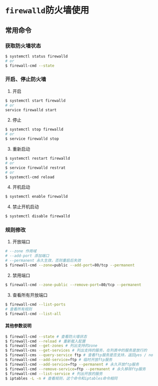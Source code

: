 # `firewalld`防火墙使用

## 常用命令

### 获取防火墙状态
```bash
$ systemctl status firewalld
# or
$ firewall-cmd --state
```

### 开启、停止防火墙
1. 开启
```bash
$ systemctl start firewalld
# or
service firewalld start
```
2. 停止
```bash
$ systemctl stop firewalld
# or
$ service firewalld stop
```
3. 重新启动
```bash
$ systemctl restart firewalld
# or
$ service firewalld restrat
# or
$ systemctl-cmd reload
```
4. 开机启动
```bash
$ systemctl enable firewalld
```
4. 禁止开机启动
```bash
$ systemctl disable firewalld
```

### 规则修改
1. 开放端口
```bash
# --zone 作用域
# --add-port 添加端口
# --permanent 永久生效，否则重启后失效
$ firewall-cmd --zone=public --add-port=80/tcp --permanent
```
2. 禁用端口
```bash
$ firewall-cmd --zone-public --remove-port=80/tcp --permanent
```
3. 查看所有开放端口
```bash
$ firewall-cmd --list-ports
# 查看所有规则
$ firewall-cmd --list-all
```

#### 其他参数说明
```bash
$ firewall-cmd --state # 查看防火墙状态
$ firewall-cmd --reload # 重新载入配置
$ firewall-cmd --get-zones # 列出支持的zone
$ firewall-cms --get-services # 列出支持的服务，在列表中的服务是放行的
$ firewall-cms --query-service ftp # 查看ftp服务是否支持，返回yes / no
$ firewall-cmd --add-service=ftp # 临时开放ftp服务
$ firewall-cmd --add-service=ftp --permanent # 永久开放ftp服务
$ firewall-cmd --remove-service=ftp --permanent # 永久移除ftp服务
$ firewall-cmd --list-service # 列出开放的服务
$ iptables -L -n # 查看规则，这个命令和iptables命令相同
```